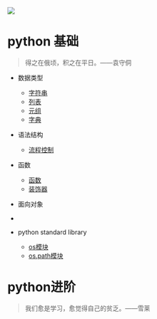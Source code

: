 ![](https://github.com/ZiaWang/ziawang.github.com/blob/master/picture/python.jpg?raw=true)

# python 基础
> 得之在俄顷，积之在平日。——袁守侗

- 数据类型
	- [字符串](basic_knowledge_of_python/string.md)
	- [列表](basic_knowledge_of_python/list.md)
	- [元组](basic_knowledge_of_python/tuple.md)
	- [字典](basic_knowledge_of_python/dictionary.md)
- 语法结构
	- [流程控制](basic_knowledge_of_python/process_control.md)

- 函数
	- [函数](basic_knowledge_of_python/function.md)
	- [装饰器](basic_knowledge_of_python/decorator.md)

- 面向对象
- 


- python standard library
	- [os模块](basic_knowledge_of_python/os.md)
	- [os.path模块](basic_knowledge_of_python/os_path.md)
                                                                                                                                     
# python进阶
> 我们愈是学习，愈觉得自己的贫乏。——雪莱